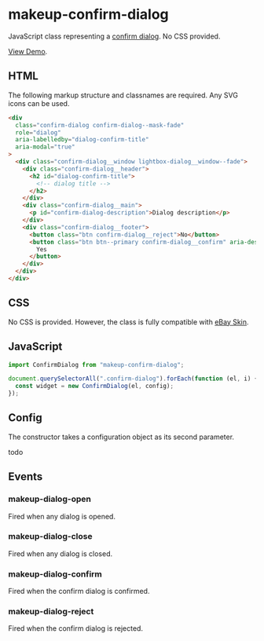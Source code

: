 # makeup-confirm-dialog

JavaScript class representing a [confirm dialog](https://ebay.gitbook.io/mindpatterns/messaging/confirm-dialog). No CSS provided.

[View Demo](https://makeup.github.io/makeup-js/makeup-confirm-dialog/index.html).

## HTML

The following markup structure and classnames are required. Any SVG icons can be used.

```html
<div
  class="confirm-dialog confirm-dialog--mask-fade"
  role="dialog"
  aria-labelledby="dialog-confirm-title"
  aria-modal="true"
>
  <div class="confirm-dialog__window lightbox-dialog__window--fade">
    <div class="confirm-dialog__header">
      <h2 id="dialog-confirm-title">
        <!-- dialog title -->
      </h2>
    </div>
    <div class="confirm-dialog__main">
      <p id="confirm-dialog-description">Dialog description</p>
    </div>
    <div class="confirm-dialog__footer">
      <button class="btn confirm-dialog__reject">No</button>
      <button class="btn btn--primary confirm-dialog__confirm" aria-describedby="confirm-dialog-description">
        Yes
      </button>
    </div>
  </div>
</div>
```

## CSS

No CSS is provided. However, the class is fully compatible with [eBay Skin](https://ebay.github.io/skin/#confirm-dialog).

## JavaScript

```js
import ConfirmDialog from "makeup-confirm-dialog";

document.querySelectorAll(".confirm-dialog").forEach(function (el, i) {
  const widget = new ConfirmDialog(el, config);
});
```

## Config

The constructor takes a configuration object as its second parameter.

todo

## Events

### makeup-dialog-open

Fired when any dialog is opened.

### makeup-dialog-close

Fired when any dialog is closed.

### makeup-dialog-confirm

Fired when the confirm dialog is confirmed.

### makeup-dialog-reject

Fired when the confirm dialog is rejected.
